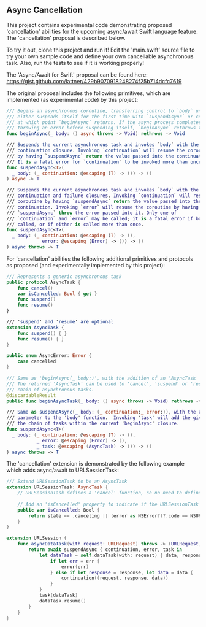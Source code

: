 ## Async Cancellation

This project contains experimental code demonstrating proposed 'cancellation' abilities for the upcoming async/await Swift language feature.  The 'cancellation' proposal is described below.

To try it out, clone this project and run it! Edit the 'main.swift' source file to try your own sample code and define your own cancellable asynchronous task.  Also, run the tests to see if it is working properly!

The 'Async/Await for Swift' proposal can be found here: https://gist.github.com/lattner/429b9070918248274f25b714dcfc7619

The original proposal includes the following primitives, which are implemented (as experimental code) by this project:

```swift
/// Begins an asynchronous coroutine, transferring control to `body` until it
/// either suspends itself for the first time with `suspendAsync` or completes,
/// at which point `beginAsync` returns. If the async process completes by
/// throwing an error before suspending itself, `beginAsync` rethrows the error.
func beginAsync(_ body: () async throws -> Void) rethrows -> Void

/// Suspends the current asynchronous task and invokes `body` with the task's
/// continuation closure. Invoking `continuation` will resume the coroutine
/// by having `suspendAsync` return the value passed into the continuation.
/// It is a fatal error for `continuation` to be invoked more than once.
func suspendAsync<T>(
  _ body: (_ continuation: @escaping (T) -> ()) -> ()
) async -> T

/// Suspends the current asynchronous task and invokes `body` with the task's
/// continuation and failure closures. Invoking `continuation` will resume the
/// coroutine by having `suspendAsync` return the value passed into the
/// continuation. Invoking `error` will resume the coroutine by having
/// `suspendAsync` throw the error passed into it. Only one of
/// `continuation` and `error` may be called; it is a fatal error if both are
/// called, or if either is called more than once.
func suspendAsync<T>(
  _ body: (_ continuation: @escaping (T) -> (),
           _ error: @escaping (Error) -> ()) -> ()
) async throws -> T
```

For 'cancellation' abilities the following additional primitives and protocols as proposed (and experimentally implemented by this project):

```swift
/// Represents a generic asynchronous task
public protocol AsyncTask {
    func cancel()
    var isCancelled: Bool { get }
    func suspend()
    func resume()
}

/// 'suspend' and 'resume' are optional
extension AsyncTask {
    func suspend() { }
    func resume() { }
}

public enum AsyncError: Error {
    case cancelled
}

/// Same as 'beginAsync(_ body:)', with the addition of an 'AsyncTask' return value.
/// The returned 'AsyncTask' can be used to 'cancel', 'suspend' or 'resume' the enclosed
/// chain of asynchronous tasks.
@discardableResult
public func beginAsyncTask(_ body: () async throws -> Void) rethrows -> AsyncTask

/// Same as suspendAsync(_ body: (_ continuation:_ error:)), with the addition of a 'task'
/// parameter to the 'body' function.  Invoking 'task' will add the given 'AsyncTask' to
/// the chain of tasks within the current 'beginAsync' closure.
func suspendAsync<T>(
  _ body: (_ continuation: @escaping (T) -> (),
           _ error: @escaping (Error) -> (),
           _ task: @escaping (AsyncTask) -> ()) -> ()
) async throws -> T
```

The 'cancellation' extension is demonstrated by the following example which adds async/await to URLSessionTask:

```swift
/// Extend URLSessionTask to be an AsyncTask
extension URLSessionTask: AsyncTask {
    // URLSessionTask defines a 'cancel' function, so no need to define one here
    
    // Add an 'isCancelled' property to indicate if the URLSessionTask has been successfully cancelled
    public var isCancelled: Bool {
        return state == .canceling || (error as NSError?)?.code == NSURLErrorCancelled
    }
}

extension URLSession {
    func asyncDataTask(with request: URLRequest) throws -> (URLRequest, URLResponse, Data) {
        return await suspendAsync { continuation, error, task in
            let dataTask = self.dataTask(with: request) { data, response, err in
                if let err = err {
                    error(err)
                } else if let response = response, let data = data {
                    continuation((request, response, data))
                }
            }
            task(dataTask)
            dataTask.resume()
        }
    }
}
```
